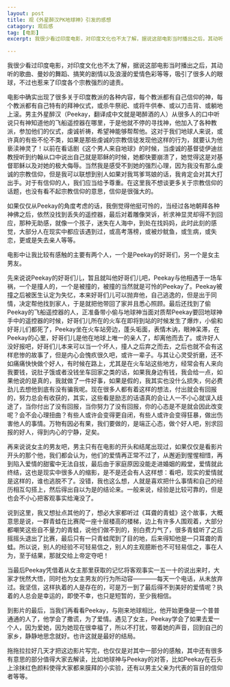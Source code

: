 ```yaml
---
layout: post
title: 观《外星醉汉PK地球神》引发的感想
catagory: 观后感
tag: [电影]
excerpt: 我很少看过印度电影，对印度文化也不太了解，据说这部电影当时播出之后，其动听的歌曲、曼妙的舞蹈、搞笑的剧情以及浪漫的爱情色彩等等，吸引了很多人的眼球，不过也惹来了印度各个宗教强烈的谴责。

---
```


我很少看过印度电影，对印度文化也不太了解，据说这部电影当时播出之后，其动听的歌曲、曼妙的舞蹈、搞笑的剧情以及浪漫的爱情色彩等等，吸引了很多人的眼球，不过也惹来了印度各个宗教强烈的谴责。

电影中确实出现了很多关于印度教派的各种内容，每个教派都有自己信仰的神，每个教派都有自己特有的拜神仪式，或杀牛祭祀、或将牛供奉、或以刀击背、或躺地上滚。男主外星醉汉（Peekay，翻译成中文就是喝醉酒的人）从很多人的口中听说只有神知道他的飞船遥控器在哪里，于是他就不停的寻找神，他加入了各种教派，参加他们的仪式，虔诚祈祷，希望神能够帮帮他。这对于我们地球人来说，或许真的有些不伦不类，如果是那些虔诚的宗教信徒发现他这样的行为，就要认为他亵渎神灵了！以前在看话剧《这个男人来自地球》的时候，当虔诚的基督徒伊迪丝教授听到约翰从口中说出自己就是耶稣的时候，她都快要崩溃了，她觉得这是对基督耶稣以及对她的极大侮辱。当然我是感受不到她的强烈心理，因为我没有那么虔诚的宗教信仰，但是我可以联想到别人如果对我骂爹骂娘的话，我肯定会对其大打出手。对于有信仰的人，我们应当给予尊重。在这里我不想谈更多关于宗教信仰的话题，也没有看不起宗教信仰的意思，信仰是很强大的。

如果仅仅从Peekay的角度考虑的话，我倒觉得他挺可怜的，当经过各地朝拜各种神佛之后，依然没找到丢失的遥控器，最后对着雕像哭诉，祈求神显灵却得不到回应，那种无助感，就像一个孩子，迷失在人海中，到处在找妈妈，此时此刻的感觉，大部分人在现实中都应该遇到过，或高考落榜，或被炒鱿鱼，或生病，或失恋，更或是失去亲人等等。

电影中让我比较有感触的主要有两个人，一个是Peekay的好哥们，另一个是女主男友。

先来说说Peekay的好哥们儿，暂且就叫他好哥们儿吧，Peekay与他相遇于一场车祸，一个是撞人的，一个是被撞的，被撞的当然就是可怜的Peekay了。Peekay被撞之后被医生认定为失忆，本来好哥们儿可以抛弃他，自己逃逸的，但是出于同情，决定帮他找到家人，于是就把他带回了家并且悉心照顾。最后还找到了偷Peekay的飞船遥控器的人，正准备带小偷与地球神当面对质帮Peekay要回地球神手中的遥控器的时候，好哥们儿所在的火车在即将到站的时候发生了爆炸，小偷和好哥儿们都死了，Peekay坐在火车站旁边，蓬头垢面，表情木讷，眼神呆滞，在Peekay的心里，好哥们儿是他在地球上唯一的亲人了，却离他而去了。或许好人没好报吧，好哥们儿本来可以当一个坏人，撞人之后弃之而去，之后也就不会有这样悲惨的故事了，但是内心会愧疚很久吧，或许一辈子。与其让心灵受折磨，还不如痛痛快快做个好人，有时候在路上，尤其是在火车站这些地方，经常会有人来向我要钱，说肚子饿或者没钱坐车回家之类的话，如果我身边有钱，我会给一点，如果他说的是真的，我就做了一件好事，如果是假的，我其实也没什么损失，何必费劲儿去想他到底有没有骗我呢。现在很多人都有着这样的想法，付出就会有回报的，努力总会有收获的，其实，这些看是励志的话语真的会让人一不小心就误入歧途了，当你付出了没有回报，当你努力了没有回报，你的心态是不是就会因此改变呢？会不会心理扭曲？有些人或许会变得更自闭，有些人或许会变得狂暴，做出伤害他人的事情。万物有因必有果，我们要做的，是端正心态，做个好人吧，别求回报的好人，得到内心的宁静，足矣。

再来说说女主的男友吧，男主只有在电影的开头和结尾出现过，如果仅仅是看影片开头的那个他，我们都会认为，他们的爱情再正常不过了，从邂逅到惺惺相惜，再到陷入爱情的甜蜜中无法自拔，最后由于家庭原因没能走进婚姻的殿堂，爱情就此终结，这也是现实中很多人的缩影，是不是还会有人这样想：看吧，现实的爱情就是这样的，谁也逃脱不了。没错，我也这么想，人就是喜欢把什么事情和自己的经历相互勾搭上，然后得出自以为是的结论来。一般来说，经验是比较可靠的，但是也会不小心把客观事实给淹没了。

说到这里，我又想扯点其他的了，想必大家都听过《耳聋的青蛙》这个故事，大概意思是说，一群青蛙在比赛爬一座十层楼高的楼梯，边上有许多人围观着，大部分都嘲笑这些自不量力的青蛙，说他们做不到的，别白费力气了，很多青蛙听了之后摇摇头退出了比赛，最后只有一只青蛙爬到了目的地，后来得知他是一只耳聋的青蛙。所以说，别人的经验不可轻易信之，别人的主观臆断也不可轻易信之，事在人为，至于结果，那就交给上帝定夺吧！

当最后Peekay凭借着从女主那里获取的记忆将客观事实一五一十的说出来时，大家才恍然大悟，同时也为女主男友的行为所动容————每天一个电话，从未放弃过。我坚信，这样执着的人是存在的，可是万一到了最后得不到美好的爱情呢？执着的人总会是幸运的，即使不幸，也只是短暂的，至少我相信。

到影片的最后，当我们再看看Peekay，与刚来地球相比，他开始更像是一个普普通通的人了，他学会了撒谎，为了爱情。遇见了女主，Peekay学会了如果去爱一个人，因为爱她，因为她现在很幸福了，所以不打扰，带着她的声音，回到自己的家乡，静静地思念就好。也许这就是最好的结局。

拖拖拉拉好几天才把这边影片写完，也仅仅是对其中一部分的感触，其中还有很多有意思的部分值得大家去解读，比如地球神与Peekay的对答，比如Peekay在石头上涂抹红色颜料使得大家都来膜拜的小实验，还有以男主父亲为代表的盲目的信仰者等等。